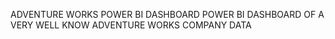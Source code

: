 ADVENTURE WORKS POWER BI DASHBOARD
POWER BI DASHBOARD OF A VERY WELL KNOW ADVENTURE WORKS COMPANY DATA
